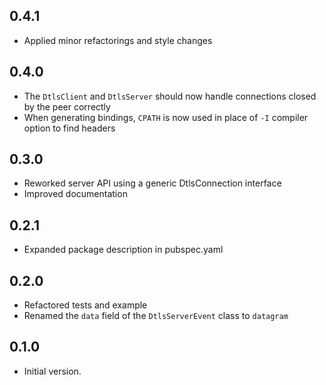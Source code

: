 ## 0.4.1

- Applied minor refactorings and style changes

## 0.4.0

- The `DtlsClient` and `DtlsServer` should now handle connections closed by the peer correctly
- When generating bindings, `CPATH` is now used in place of `-I` compiler option to find headers

## 0.3.0

- Reworked server API using a generic DtlsConnection interface
- Improved documentation

## 0.2.1

- Expanded package description in pubspec.yaml

## 0.2.0

- Refactored tests and example
- Renamed the `data` field of the  `DtlsServerEvent` class to `datagram`

## 0.1.0

- Initial version.
